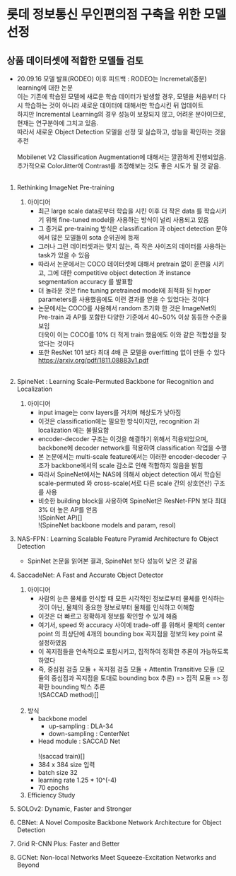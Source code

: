 # 롯데 정보통신 무인편의점 구축을 위한 모델선정
## 상품 데이터셋에 적합한 모델들 검토
- 20.09.16 모델 발표(RODEO) 이후 피드백 : RODEO는 Incremetal(증분) learning에 대한 논문<br>이는 기존에 학습된 모델에 새로운 학습 데이터가 발생할 경우, 모델을 처음부터 다시 학습하는 것이 아니라 새로운 데이터에 대해서만 학습시킨 뒤 업데이트<br>하지만 Incremental Learning의 경우 성능이 보장되지 않고, 어려운 분야이므로, 현재는 연구분야에 그치고 있음.<br>따라서 새로운 Object Detection 모델을 선정 및 실습하고, 성능을 확인하는 것을 추천<br><br>Mobilenet V2 Classification Augmentation에 대해서는 깔끔하게 진행되었음. <br>추가적으로 ColorJitter에 Contrast를 조정해보는 것도 좋은 시도가 될 것 같음.<br><br>
1. Rethinking ImageNet Pre-training
    1. 아이디어
        - 최근 large scale data로부터 학습을 시킨 이후  더 작은 data 를 학습시키기 위해 fine-tuned model을 사용하는 방식이 널리 사용되고 있음
        - 그 증거로 pre-training 방식은 classification 과 object detection 분야에서 많은 모델들이 sota 순위권에 등재
        - 그러나 그런 데이터셋과는 맞지 않는, 즉 작은 사이즈의 데이터를 사용하는 task가 있을 수 있음
        - 따라서 논문에서는 COCO 데이터셋에 대해서 pretrain 없이 훈련을 시키고, 그에 대한 competitive object detection 과 instance segmentation accuracy 를 발표함
        - 더 놀라운 것은 fine tuning pretrained model에 최적화 된 hyper parameters를 사용했음에도 이런 결과를 얻을 수 있었다는 것이다
        - 논문에서는 COCO를 사용해서 random 초기화 한 것은 ImageNet의 Pre-train 과 AP를 포함한 다양한 기준에서 40~50% 이상 동등한 수준을 보임<br>더욱이 이는 COCO를 10% 더 적게 train 했음에도 이와 같은 적합성을 찾았다는 것이다
        - 또한 ResNet 101 보다 최대 4배 큰 모델을 overfitting 없이 만들 수 있다<br> https://arxiv.org/pdf/1811.08883v1.pdf <br><br>
1. SpineNet : Learning Scale-Permuted Backbone for Recognition and Localization
    1. 아이디어
        - input image는 conv layers를 거치며 해상도가 낮아짐
        - 이것은 classification에는 필요한 방식이지만, recognition 과 localization 에는 불필요함
        - encoder-decoder 구조는 이것을 해결하기 위해서 적용되었으며, backbone에 decoder network를 적용하여 classification 작업을 수행
        - 본 논문에서는 multi-scale feature에서는 이러한 encoder-decoder 구조가 backbone에서의 scale 감소로 인해 적합하지 않음을 밝힘
        - 따라서 SpineNet에서는 NAS에 의해서 object detection 에서 학습된 scale-permuted 와 cross-scale(서로 다른 scale 간의 상호연산) 구조를 사용
        - 비슷한 building block을 사용하여 SpineNet은 ResNet-FPN 보다 최대 3% 더 높은 AP를 얻음<br> !(SpinNet AP)[] <br> !(SpineNet backbone models and param, resol)<br>
1. NAS-FPN : Learning Scalable Feature Pyramid Architecture fo Object Detection
    - SpinNet 논문을 읽어본 결과, SpineNet 보다 성능이 낮은 것 같음
1. SaccadeNet: A Fast and Accurate Object Detector
    1. 아이디어
        - 사람의 눈은 물체를 인식할 때 모든 시각적인 정보로부터 물체를 인식하는 것이 아닌, 물체의 중요한 정보로부터 물체를 인식하고 이해함
        - 이것은 더 빠르고 정확하게 정보를 확인할 수 있게 해줌
        - 여기서, speed 와 accuracy 사이에 trade-off 를 위해서 물체의 center point 의 최상단에 4개의 bounding box 꼭지점을 정보의 key point 로 설정하였음
        - 이 꼭지점들을 연속적으로 포함시키고, 집적하여 정확한 추론이 가능하도록 하였다
        - 즉, 중심점 검출 모듈 + 꼭지점 검출 모듈 + Attentin Transitive 모듈 (모듈의 중심점과 꼭지점을 토대로 bounding box 추론) => 집적 모듈 => 정확한 bounding 박스 추론 <br> !(SACCAD method)[] <br><br>
    1. 방식
        - backbone model
            - up-sampling : DLA-34
            - down-sampling : CenterNet
        - Head module : SACCAD Net<br><br> !(saccad train)[] <br>
        - 384 x 384 size 입력
        - batch size 32
        - learning rate 1.25 * 10^(-4)
        - 70 epochs
    1. Efficiency Study
    
1. SOLOv2: Dynamic, Faster and Stronger
1. CBNet: A Novel Composite Backbone Network Architecture for Object Detection
1. Grid R-CNN Plus: Faster and Better
1. GCNet: Non-local Networks Meet Squeeze-Excitation Networks and Beyond